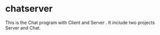 # chatserver
This is the Chat program with Client and Server . It include two projects Server and Chat.
